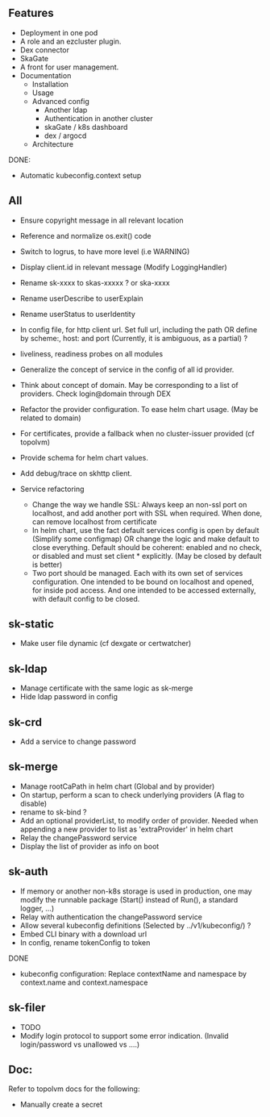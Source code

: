 
## Features

- Deployment in one pod
- A role and an ezcluster plugin.
- Dex connector
- SkaGate
- A front for user management.
- Documentation
  - Installation
  - Usage
  - Advanced config
    - Another ldap
    - Authentication in another cluster
    - skaGate / k8s dashboard
    - dex / argocd
  - Architecture

DONE:
- Automatic kubeconfig.context setup

## All

- Ensure copyright message in all relevant location
- Reference and normalize os.exit() code
- Switch to logrus, to have more level (i.e WARNING)
- Display client.id in relevant message (Modify LoggingHandler)
- Rename sk-xxxx to skas-xxxxx ? or ska-xxxx
- Rename userDescribe to userExplain
- Rename userStatus to userIdentity
- In config file, for http client url. Set full url, including the path OR define by scheme:, host: and port (Currently, it is ambiguous, as a partial) ?
- liveliness, readiness probes on all modules
- Generalize the concept of service in the config of all id provider.
- Think about concept of domain. May be corresponding to a list of providers. Check login@domain through DEX
- Refactor the provider configuration. To ease helm chart usage. (May be related to domain)
- For certificates, provide a fallback when no cluster-issuer provided (cf topolvm)
- Provide schema for helm chart values.
- Add debug/trace on skhttp client.
 
- Service refactoring
  - Change the way we handle SSL: Always keep an non-ssl port on localhost, and add another port with SSL when required. When done, can remove localhost from certificate
  - In helm chart, use the fact default services config is open by default (Simplify some configmap) OR change the logic and make default to close everything.
    Default should be coherent: enabled and no check, or disabled and must set client * explicitly. (May be closed by default is better)
  - Two port should be managed. Each with its own set of services configuration. One intended to be bound on localhost and opened, for inside pod access. 
    And one intended to be accessed externally, with default config to be closed.

## sk-static

- Make user file dynamic (cf dexgate or certwatcher)

## sk-ldap

- Manage certificate with the same logic as sk-merge
- Hide ldap password in config

## sk-crd

- Add a service to change password

## sk-merge

- Manage rootCaPath in helm chart (Global and by provider)
- On startup, perform a scan to check underlying providers (A flag to disable)
- rename to sk-bind ?
- Add an optional providerList, to modify order of provider. Needed when appending a new provider to list as 'extraProvider' in helm chart
- Relay the changePassword service
- Display the list of provider as info on boot

## sk-auth

- If memory or another non-k8s storage is used in production, one may modify the runnable package (Start() instead of Run(), a standard logger, ...)
- Relay with authentication the changePassword service
- Allow several kubeconfig definitions (Selected by ../v1/kubeconfig/<id>) ?
- Embed CLI binary with a download url
- In config, rename tokenConfig to token

DONE
- kubeconfig configuration: Replace contextName and namespace by context.name and context.namespace

## sk-filer

- TODO
- Modify login protocol to support some error indication. (Invalid login/password vs unallowed vs ....)

## Doc:

Refer to topolvm docs for the following:
- Manually create a secret




